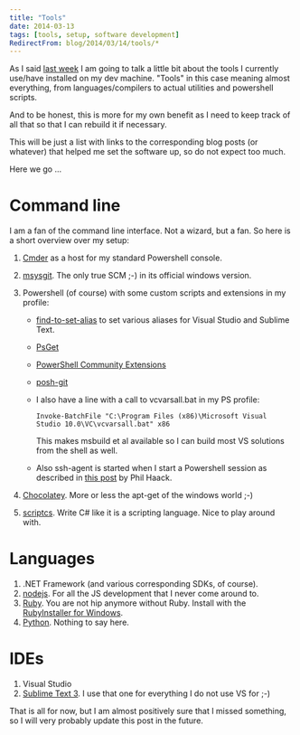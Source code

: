 ```yaml
---
title: "Tools"
date: 2014-03-13
tags: [tools, setup, software development]
RedirectFrom: blog/2014/03/14/tools/*
---
```


As I said [last week](/blog/2014/03/03/week-10-2014) I am going to talk a little bit about the tools I currently use/have installed on my dev machine. "Tools" in this case meaning almost everything, from languages/compilers to actual utilities and powershell scripts.

And to be honest, this is more for my own benefit as I need to keep track of all that so that I can rebuild it if necessary.

This will be just a list with links to the corresponding blog posts (or whatever) that helped me set the software up, so do not expect too much.

Here we go ...

# Command line

I am a fan of the command line interface. Not a wizard, but a fan. So here is a short overview over my setup:

1.  [Cmder](http://bliker.github.io/cmder/) as a host for my standard Powershell console.
2.  [msysgit](http://msysgit.github.io/*). The only true SCM ;-) in its official windows version.
3.  Powershell (of course) with some custom scripts and extensions in my profile:

    * [find-to-set-alias](http://bradwilson.typepad.com/blog/2008/12/find-to-set-aliasps1.html) to set various aliases for Visual Studio and Sublime Text.
    * [PsGet](http://psget.net/)
    * [PowerShell Community Extensions](http://pscx.codeplex.com/)
    * [posh-git](http://dahlbyk.github.io/posh-git/)
    * I also have a line with a call to vcvarsall.bat in my PS profile:

      ```
      Invoke-BatchFile "C:\Program Files (x86)\Microsoft Visual Studio 10.0\VC\vcvarsall.bat" x86
      ```

      This makes msbuild et al available so I can build most VS solutions from the shell as well.

    * Also ssh-agent is started when I start a Powershell session as described in [this post](http://haacked.com/archive/2011/12/19/get-git-for-windows.aspx/) by Phil Haack.

4.  [Chocolatey](https://chocolatey.org/). More or less the apt-get of the windows world ;-)
5.  [scriptcs](http://scriptcs.net/). Write C# like it is a scripting language. Nice to play around with.

# Languages

1.  .NET Framework (and various corresponding SDKs, of course).
2.  [nodejs](http://nodejs.org/). For all the JS development that I never come around to.
3.  [Ruby](https://www.ruby-lang.org). You are not hip anymore without Ruby. Install with the [RubyInstaller for Windows](http://rubyinstaller.org/).
4.  [Python](http://www.python.org/). Nothing to say here.

# IDEs

1.  Visual Studio
2.  [Sublime Text 3](http://www.sublimetext.com/3). I use that one for everything I do not use VS for ;-)

That is all for now, but I am almost positively sure that I missed something, so I will very probably update this post in the future.
